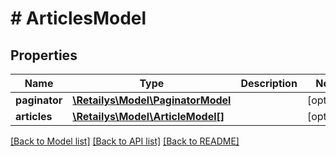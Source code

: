 # # ArticlesModel

## Properties

Name | Type | Description | Notes
------------ | ------------- | ------------- | -------------
**paginator** | [**\Retailys\Model\PaginatorModel**](PaginatorModel.md) |  | [optional]
**articles** | [**\Retailys\Model\ArticleModel[]**](ArticleModel.md) |  | [optional]

[[Back to Model list]](../../README.md#models) [[Back to API list]](../../README.md#endpoints) [[Back to README]](../../README.md)
